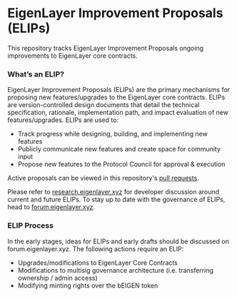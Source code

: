 # EigenLayer Improvement Proposals (ELIPs)

This repository tracks EigenLayer Improvement Proposals ongoing improvements to EigenLayer core contracts.

### What’s an ELIP?
EigenLayer Improvement Proposals (ELIPs) are the primary mechanisms for proposing new features/upgrades to the EigenLayer core contracts. ELIPs are version-controlled design documents that detail the technical specification, rationale, implementation path, and impact evaluation of new features/upgrades. ELIPs are used to:

* Track progress while designing, building, and implementing new features
* Publicly communicate new features and create space for community input
* Propose new features to the Protocol Council for approval & execution

Active proposals can be viewed in this repository's [pull requests](https://github.com/abbey-titcomb/test-eigenlayer-core-dev/pulls). 

Please refer to [research.eigenlayer.xyz](https://research.eigenlayer.xyz/) for developer discussion around current and future ELIPs. To stay up to date with the governance of ELIPs, head to [forum.eigenlayer.xyz](https://forum.eigenlayer.xyz/).

### ELIP Process
In the early stages, ideas for ELIPs and early drafts should be discussed on forum.eigenlayer.xyz. The following actions require an ELIP:

* Upgrades/modifications to EigenLayer Core Contracts
* Modifications to multisig governance architecture (i.e. transferring ownership / admin access)
* Modifying minting rights over the bEIGEN token
